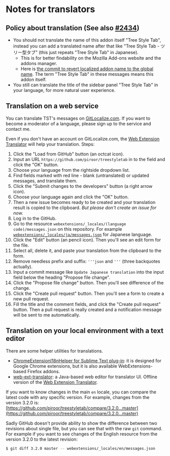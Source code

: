 # Notes for translators

## Policy about translation (See also [#2434](https://github.com/piroor/treestyletab/pull/2434))

* You should not translate the name of this addon itself "Tree Style Tab", instead you can add a translated name after that like "Tree Style Tab - ツリー型タブ" (this just repeats "Tree Style Tab" in Japanese).
  * This is for better findability on the Mozilla Add-ons website and the addons manager.
  * Here is [the commit to revert localized addon name to the global name](https://github.com/piroor/treestyletab/commit/73cee9a81882b1f09de149e8a549620b24fe31e7).
    The term "Tree Style Tab" in these messages means this addon itself.
* You still can translate the title of the sidebar panel "Tree Style Tab" in your language, for more natural user experience.

## Translation on a web service

You can translate TST's messages on [GitLocalize.com](https://gitlocalize.com/repo/3459). If you want to become a moderator of a language, please sign up to the service and contact me.

Even if you don't have an account on GitLocalize.com, the [Web Extension Translator](https://lusito.github.io/web-ext-translator/) will help your translation. Steps:

1. Click the "Load from GitHub" button (an octcat icon).
2. Input an URL `https://github.com/piroor/treestyletab` in to the field and click the "OK" button.
3. Choose your language from the rightside dropdown list.
4. Find fields marked with red line - blank (untranslated) or updated messages, and translate them.
5. Click the "Submit changes to the developers" button (a right arrow icon).
6. Choose your language again and click the "OK" button.
7. Then a new issue becomes ready to be created and your translation result is copied to the clipboard.
   *But please don't create an issue for now.*
8. Log in to the GitHub.
9. Go to the resource `webextensions/_locales/(language code)/messages.json` on this repository.
   For example [`webextensions/_locales/ja/messages.json`](https://github.com/piroor/treestyletab/blob/master/webextensions/_locales/ja/messages.json) for Japanese language.
10. Click the "Edit" button (an pencil icon). Then you'll see an edit form for the file.
11. Select all, delete it, and paste your translation from the clipboard to the form.
12. Remove needless prefix and suffix: `'''json` and `'''` (three backquotes actually).
13. Input a commit message like `Update Japanese translation` into the input field below the heading "Propose file change".
14. Click the "Propose file change" button. Then you'll see difference of the change.
15. Click the "Create pull request" button. Then you'll see a form to create a new pull request.
16. Fill the title and the comment fields, and click the "Create pull request" button. Then a pull request is really created and a notification message will be sent to me automatically.

## Translation on your local environment with a text editor

There are some helper utilities for translations.

 * [ChromeExtensionI18nHelper for Sublime Text plug-in](https://github.com/Harurow/sublime_chromeextensioni18nhelper): it is designed for Google Chrome extensions, but it is also available WebExtensions-based Firefox addons.
 * [web-ext-translator](https://www.npmjs.com/package/web-ext-translator): a Java-based web editor for translator UI. Offline version of the [Web Extension Translator](https://lusito.github.io/web-ext-translator/).

If you want to know changes in the main `en` locale, you can compare the latest code with any specific version. For example, changes from the version 3.2.0 is: [https://github.com/piroor/treestyletab/compare/3.2.0...master](https://github.com/piroor/treestyletab/compare/3.2.0...master)

Sadly GitHub doesn't provide ability to show the difference between two revisions about single file, but you can see that with the raw `git` command. For example if you want to see changes of the English resource from the version 3.2.0 to the latest revision:

```bash
$ git diff 3.2.0 master -- webextensions/_locales/en/messages.json
```
